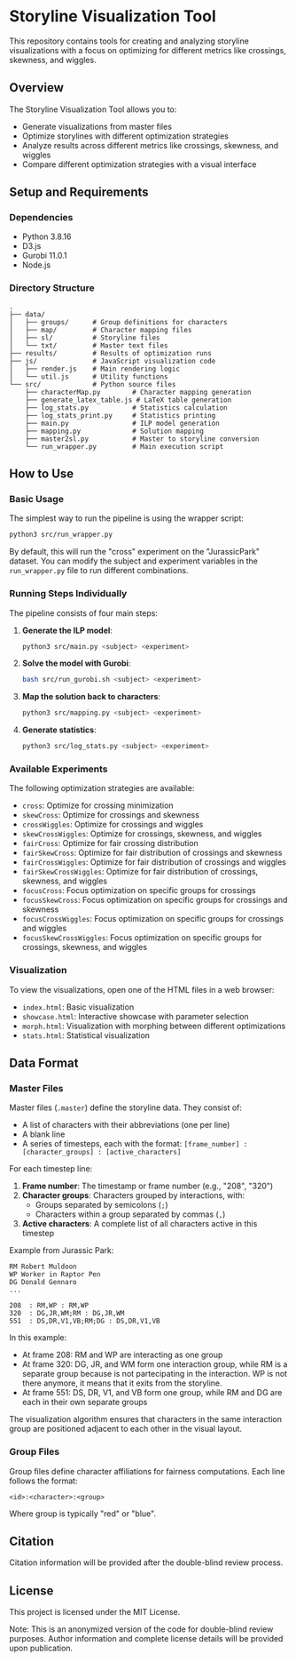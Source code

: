 # Storyline Visualization Tool

This repository contains tools for creating and analyzing storyline visualizations with a focus on optimizing for different metrics like crossings, skewness, and wiggles.

## Overview

The Storyline Visualization Tool allows you to:

- Generate visualizations from master files
- Optimize storylines with different optimization strategies
- Analyze results across different metrics like crossings, skewness, and wiggles
- Compare different optimization strategies with a visual interface

## Setup and Requirements

### Dependencies

- Python 3.8.16
- D3.js
- Gurobi 11.0.1
- Node.js

### Directory Structure

```
.
├── data/
│   ├── groups/      # Group definitions for characters
│   ├── map/         # Character mapping files
│   ├── sl/          # Storyline files
│   └── txt/         # Master text files
├── results/         # Results of optimization runs
├── js/              # JavaScript visualization code
│   ├── render.js    # Main rendering logic
│   └── util.js      # Utility functions
└── src/             # Python source files
    ├── characterMap.py        # Character mapping generation
    ├── generate_latex_table.js # LaTeX table generation
    ├── log_stats.py           # Statistics calculation
    ├── log_stats_print.py     # Statistics printing
    ├── main.py                # ILP model generation
    ├── mapping.py             # Solution mapping
    ├── master2sl.py           # Master to storyline conversion
    └── run_wrapper.py         # Main execution script
```

## How to Use

### Basic Usage

The simplest way to run the pipeline is using the wrapper script:

```bash
python3 src/run_wrapper.py
```

By default, this will run the "cross" experiment on the "JurassicPark" dataset. You can modify the subject and experiment variables in the `run_wrapper.py` file to run different combinations.

### Running Steps Individually

The pipeline consists of four main steps:

1. **Generate the ILP model**:

   ```bash
   python3 src/main.py <subject> <experiment>
   ```

2. **Solve the model with Gurobi**:

   ```bash
   bash src/run_gurobi.sh <subject> <experiment>
   ```

3. **Map the solution back to characters**:

   ```bash
   python3 src/mapping.py <subject> <experiment>
   ```

4. **Generate statistics**:
   ```bash
   python3 src/log_stats.py <subject> <experiment>
   ```

### Available Experiments

The following optimization strategies are available:

- `cross`: Optimize for crossing minimization
- `skewCross`: Optimize for crossings and skewness
- `crossWiggles`: Optimize for crossings and wiggles
- `skewCrossWiggles`: Optimize for crossings, skewness, and wiggles
- `fairCross`: Optimize for fair crossing distribution
- `fairSkewCross`: Optimize for fair distribution of crossings and skewness
- `fairCrossWiggles`: Optimize for fair distribution of crossings and wiggles
- `fairSkewCrossWiggles`: Optimize for fair distribution of crossings, skewness, and wiggles
- `focusCross`: Focus optimization on specific groups for crossings
- `focusSkewCross`: Focus optimization on specific groups for crossings and skewness
- `focusCrossWiggles`: Focus optimization on specific groups for crossings and wiggles
- `focusSkewCrossWiggles`: Focus optimization on specific groups for crossings, skewness, and wiggles

### Visualization

To view the visualizations, open one of the HTML files in a web browser:

- `index.html`: Basic visualization
- `showcase.html`: Interactive showcase with parameter selection
- `morph.html`: Visualization with morphing between different optimizations
- `stats.html`: Statistical visualization

## Data Format

### Master Files

Master files (`.master`) define the storyline data. They consist of:

- A list of characters with their abbreviations (one per line)
- A blank line
- A series of timesteps, each with the format: `[frame_number] : [character_groups] : [active_characters]`

For each timestep line:

1. **Frame number**: The timestamp or frame number (e.g., "208", "320")
2. **Character groups**: Characters grouped by interactions, with:
   - Groups separated by semicolons (`;`)
   - Characters within a group separated by commas (`,`)
3. **Active characters**: A complete list of all characters active in this timestep

Example from Jurassic Park:

```
RM Robert Muldoon
WP Worker in Raptor Pen
DG Donald Gennaro
...

208  : RM,WP : RM,WP
320  : DG,JR,WM;RM : DG,JR,WM
551  : DS,DR,V1,VB;RM;DG : DS,DR,V1,VB
```

In this example:

- At frame 208: RM and WP are interacting as one group
- At frame 320: DG, JR, and WM form one interaction group, while RM is a separate group because is not partecipating in the interaction. WP is not there anymore, it means that it exits from the storyline.
- At frame 551: DS, DR, V1, and VB form one group, while RM and DG are each in their own separate groups

The visualization algorithm ensures that characters in the same interaction group are positioned adjacent to each other in the visual layout.

### Group Files

Group files define character affiliations for fairness computations. Each line follows the format:

```
<id>:<character>:<group>
```

Where group is typically "red" or "blue".

## Citation

Citation information will be provided after the double-blind review process.

## License

This project is licensed under the MIT License.

Note: This is an anonymized version of the code for double-blind review purposes. Author information and complete license details will be provided upon publication.
